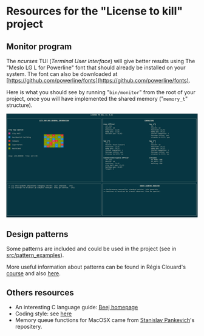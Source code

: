 # Resources for the "License to kill" project 

## Monitor program

The *ncurses* TUI (*Terminal User Interface*) will give better results using 
The "Meslo LG L for Powerline" font that should already be installed on your
system. The font can also be downloaded at [https://github.com/powerline/fonts](https://github.com/powerline/fonts).

Here is what you should see by running "`bin/monitor`" from the root of your 
project, once you will have implemented the shared memory ("`memory_t`" 
structure).

![The monitor program](./doc/figures/spies_monitor.png)

## Design patterns

Some patterns are included and could be used in the project (see in [src/pattern_examples](src/pattern_examples)).

More useful information about patterns can be found in Régis Clouard's [course](https://foad.ensicaen.fr/course/view.php?id=62) and also [here](https://refactoring.guru/design-patterns/examples).

## Others resources
 
- An interesting C language guide: [Beej homepage](https://beej.us/guide/bgc/html/split/index.html)
- Coding style: see [here](https://projectacrn.github.io/latest/developer-guides/c_coding_guidelines.html#c-ty-08-the-struct-field-type-shall-be-consistent)
- Memory queue functions for MacOSX came from [Stanislav Pankevich](https://github.com/stanislaw/posix-macos-addons)'s repositery.

